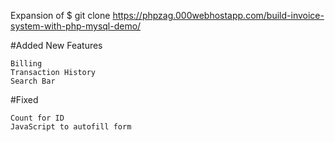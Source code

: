 Expansion of $ git clone https://phpzag.000webhostapp.com/build-invoice-system-with-php-mysql-demo/

#Added New Features

    Billing
    Transaction History
    Search Bar

#Fixed

    Count for ID
    JavaScript to autofill form
